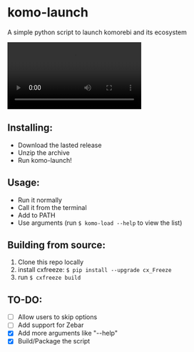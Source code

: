 # komo-launch
A simple python script to launch komorebi and its ecosystem

![Demo video](assets/demo.mp4)

## Installing:
- Download the lasted release
- Unzip the archive
- Run komo-launch!

## Usage:
- Run it normally
- Call it from the terminal
- Add to PATH
- Use arguments (run `$ komo-load --help` to view the list)

## Building from source:
1. Clone this repo locally
2. install cxfreeze:
`$ pip install --upgrade cx_Freeze`
3. run `$ cxfreeze build`

## TO-DO:
- [ ] Allow users to skip options
- [ ] Add support for Zebar
- [x] Add more arguments like "--help"
- [x] Build/Package the script
